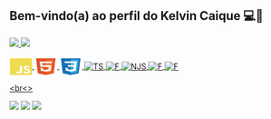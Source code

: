 ## Bem-vindo(a) ao perfil do Kelvin Caique 💻🚀

 <div>
   <a href="https://github.com/oDevKelvin">
   <img height="200em" src="https://github-readme-stats.vercel.app/api?username=oDevKelvin&show_icons=true&theme=tokyonight&include_all_commits=true&count_private=true"/>
   <img height="158em" src="https://github-readme-stats.vercel.app/api/top-langs/?username=oDevKelvin&layout=compact&langs_count=6&theme=tokyonight"/>
</div>
    
<div style="display: inline_block"><br>
  <img align="center" alt="Js" height="30" width="40" src="https://raw.githubusercontent.com/devicons/devicon/master/icons/javascript/javascript-plain.svg">
  <img align="center" alt="HTML" height="30" width="40" src="https://raw.githubusercontent.com/devicons/devicon/master/icons/html5/html5-original.svg">
  <img align="center" alt="CSS" height="30" width="40" src="https://raw.githubusercontent.com/devicons/devicon/master/icons/css3/css3-original.svg">
  <img align="center" alt="TS" height="30" width="40" src="https://cdn.jsdelivr.net/gh/devicons/devicon@latest/icons/typescript/typescript-original.svg">
  <img align="center" alt="F" height="30" width="40" src="https://cdn.jsdelivr.net/gh/devicons/devicon@latest/icons/figma/figma-original.svg" />
  <img align="center" alt="NJS" height="30" width="40" src="https://cdn.jsdelivr.net/gh/devicons/devicon@latest/icons/nodejs/nodejs-plain-wordmark.svg" />
  <img align="center" alt="F" height="30" width="40" src="https://cdn.jsdelivr.net/gh/devicons/devicon@latest/icons/react/react-original-wordmark.svg" />         
  <img align="center" alt="F" height="30" width="40" src="https://cdn.jsdelivr.net/gh/devicons/devicon@latest/icons/git/git-original.svg" />
</div>

 <br<>
<div> 
  <a href="" target="_blank"><img src="https://img.shields.io/badge/-Instagram-%23E4405F?style=for-the-badge&logo=instagram&logoColor=white" target="_blank"></a>
  <a href = "mailto:devkelvincaique@gmail.com"><img src="https://img.shields.io/badge/-Gmail-%23333?style=for-the-badge&logo=gmail&logoColor=white" target="_blank"></a>
 <a href="" target="_blank"><img src="https://img.shields.io/badge/-LinkedIn-%230077B5?style=for-the-badge&logo=linkedin&logoColor=white" target="_blank"></a>
</div>
